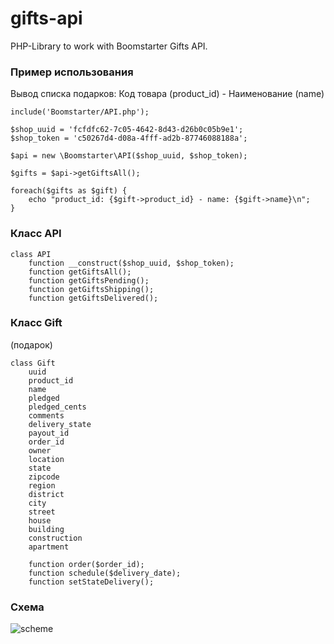 gifts-api
=========

PHP-Library to work with Boomstarter Gifts API.


### Пример использования

Вывод списка подарков: Код товара (product_id) - Наименование (name)

    include('Boomstarter/API.php');

    $shop_uuid = 'fcfdfc62-7c05-4642-8d43-d26b0c05b9e1';
    $shop_token = 'c50267d4-d08a-4fff-ad2b-87746088188a';
    
    $api = new \Boomstarter\API($shop_uuid, $shop_token);
    
    $gifts = $api->getGiftsAll();
    
    foreach($gifts as $gift) {
        echo "product_id: {$gift->product_id} - name: {$gift->name}\n";
    }
    
### Класс API

    class API
        function __construct($shop_uuid, $shop_token);
        function getGiftsAll();
        function getGiftsPending();
        function getGiftsShipping();
        function getGiftsDelivered();

### Класс Gift

(подарок)

    class Gift
        uuid
        product_id
        name
        pledged
        pledged_cents
        comments
        delivery_state
        payout_id
        order_id
        owner
        location
        state
        zipcode
        region
        district
        city
        street
        house
        building
        construction
        apartment
        
        function order($order_id);
        function schedule($delivery_date);
        function setStateDelivery();
        
### Схема

![scheme](https://raw2.github.com/boomstarterru/gifts-api/master/doc/scheme.jpg)

